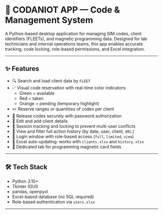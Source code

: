 
# 🧠 CODANIOT APP — Code & Management System

A Python-based desktop application for managing SIM codes, client identifiers (FLEETs), and magnetic programming data. Designed for lab technicians and internal operations teams, this app enables accurate tracking, code locking, role-based permissions, and Excel integration.

---

## ✨ Features

- 🔍 Search and load client data by `FLEET`
- ✅ Visual code reservation with real-time color indicators:
  - Green = available  
  - Red = taken  
  - Orange = pending (temporary highlight)
- ✏️ Reserve ranges or quantities of codes per client
- 🔐 Release codes securely with password authorization
- 🧾 Edit and add client details
- 🧠 Session tracking and locking to prevent multi-user conflicts
- 📆 View and filter full action history (by date, user, client, etc.)
- 👥 Login window with role-based access (`full`, `limited`, `view`)
- 💾 Excel auto-updating: works with `clients.xlsx` and `history.xlsx`
- 🪪 Dedicated tab for programming magnetic card fields

---

## 🛠️ Tech Stack

- Python 3.10+
- Tkinter (GUI)
- pandas, openpyxl
- Excel-based database (no SQL required)
- Role-based authentication via `users.xlsx`

---


